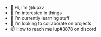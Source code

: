 - 👋 Hi, I’m @lupxv
- 👀 I’m interested in things
- 🌱 I’m currently learning stuff
- 💞️ I’m looking to collaborate on projects
- 📫 How to reach me lup#3878 on discord

<!---
lupxv/lupxv is a ✨ special ✨ repository because its `README.md` (this file) appears on your GitHub profile.
You can click the Preview link to take a look at your changes.
--->
